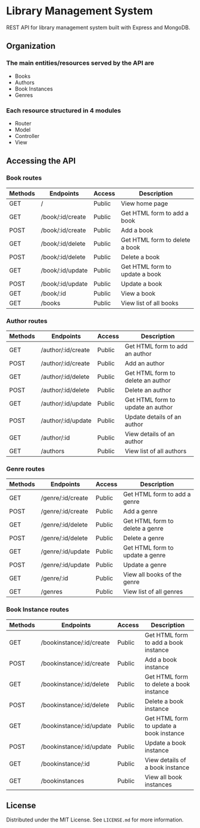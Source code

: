 # Library Management System
REST API for library management system built with Express and MongoDB.

## Organization

### The main entities/resources served by the API are
- Books
- Authors
- Book Instances
- Genres

### Each resource structured in 4 modules
- Router
- Model
- Controller
- View

## Accessing the API 
### Book routes
| Methods | Endpoints                          | Access  | Description                              |
| ------- | ---------------------------------- | ------- | ---------------------------------------- |
| GET     | /                                  | Public  | View home page                           |
| GET     | /book/:id/create                   | Public  | Get HTML form to add a book              |
| POST    | /book/:id/create                   | Public  | Add a book                               |
| GET     | /book/:id/delete                   | Public  | Get HTML form to delete a book           |
| POST    | /book/:id/delete                   | Public  | Delete a book                            |
| GET     | /book/:id/update                   | Public  | Get HTML form to update a book           |
| POST    | /book/:id/update                   | Public  | Update a book                            |
| GET     | /book/:id                          | Public  | View a book                              |
| GET     | /books                             | Public  | View list of all books                   |

### Author routes
| Methods | Endpoints                          | Access  | Description                              |
| ------- | ---------------------------------- | ------- | ---------------------------------------- |
| GET     | /author/:id/create                 | Public  | Get HTML form to add an author           |
| POST    | /author/:id/create                 | Public  | Add an author                            |
| GET     | /author/:id/delete                 | Public  | Get HTML form to delete an author        |
| POST    | /author/:id/delete                 | Public  | Delete an author                         |
| GET     | /author/:id/update                 | Public  | Get HTML form to update an author        |
| POST    | /author/:id/update                 | Public  | Update details of an author              |
| GET     | /author/:id                        | Public  | View details of an author                |
| GET     | /authors                           | Public  | View list of all authors                 |

### Genre routes
| Methods | Endpoints                          | Access  | Description                              |
| ------- | ---------------------------------- | ------- | ---------------------------------------- |
| GET     | /genre/:id/create                  | Public  | Get HTML form to add a genre             |
| POST    | /genre/:id/create                  | Public  | Add a genre                              |
| GET     | /genre/:id/delete                  | Public  | Get HTML form to delete a genre          |
| POST    | /genre/:id/delete                  | Public  | Delete a genre                           |
| GET     | /genre/:id/update                  | Public  | Get HTML form to update a genre          |
| POST    | /genre/:id/update                  | Public  | Update a genre                           |
| GET     | /genre/:id                         | Public  | View all books of the genre              |
| GET     | /genres                            | Public  | View list of all genres                  |

### Book Instance routes
| Methods | Endpoints                          | Access  | Description                              |
| ------- | ---------------------------------- | ------- | ---------------------------------------- |
| GET     | /bookinstance/:id/create           | Public  | Get HTML form to add a book instance     |
| POST    | /bookinstance/:id/create           | Public  | Add a book instance                      |
| GET     | /bookinstance/:id/delete           | Public  | Get HTML form to delete a book instance  |
| POST    | /bookinstance/:id/delete           | Public  | Delete a book instance                   |
| GET     | /bookinstance/:id/update           | Public  | Get HTML form to update a book instance  |
| POST    | /bookinstance/:id/update           | Public  | Update a book instance                   |
| GET     | /bookinstance/:id                  | Public  | View details of a book instance          |
| GET     | /bookinstances                     | Public  | View all book instances                  |

## License
Distributed under the MIT License. See `LICENSE.md` for more information.

